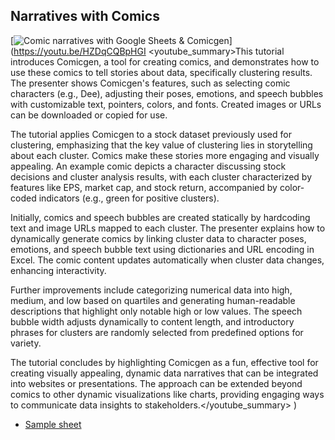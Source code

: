 ## Narratives with Comics

[![Comic narratives with Google Sheets & Comicgen](https://i.ytimg.com/vi/HZDqCQBpHGI/sddefault.jpg)](https://youtu.be/HZDqCQBpHGI
<youtube_summary>This tutorial introduces Comicgen, a tool for creating comics, and demonstrates how to use these comics to tell stories about data, specifically clustering results. The presenter shows Comicgen's features, such as selecting comic characters (e.g., Dee), adjusting their poses, emotions, and speech bubbles with customizable text, pointers, colors, and fonts. Created images or URLs can be downloaded or copied for use.

The tutorial applies Comicgen to a stock dataset previously used for clustering, emphasizing that the key value of clustering lies in storytelling about each cluster. Comics make these stories more engaging and visually appealing. An example comic depicts a character discussing stock decisions and cluster analysis results, with each cluster characterized by features like EPS, market cap, and stock return, accompanied by color-coded indicators (e.g., green for positive clusters).

Initially, comics and speech bubbles are created statically by hardcoding text and image URLs mapped to each cluster. The presenter explains how to dynamically generate comics by linking cluster data to character poses, emotions, and speech bubble text using dictionaries and URL encoding in Excel. The comic content updates automatically when cluster data changes, enhancing interactivity.

Further improvements include categorizing numerical data into high, medium, and low based on quartiles and generating human-readable descriptions that highlight only notable high or low values. The speech bubble width adjusts dynamically to content length, and introductory phrases for clusters are randomly selected from predefined options for variety.

The tutorial concludes by highlighting Comicgen as a fun, effective tool for creating visually appealing, dynamic data narratives that can be integrated into websites or presentations. The approach can be extended beyond comics to other dynamic visualizations like charts, providing engaging ways to communicate data insights to stakeholders.</youtube_summary>
)

- [Sample sheet](https://docs.google.com/spreadsheets/d/1b0DOfJnnx6MFcN955YqRqYafLb8XrH-zqtLaK2h5kkc/edit#gid=1534638946)
